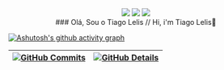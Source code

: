 <div align = center> 
   <a href = "mailto:lelistiago2@gmail.com"><img src="https://img.shields.io/badge/-Gmail-%23333?style=for-the-badge&logo=gmail&logoColor=black" target="_blank"></a>
  <a href="https://www.linkedin.com/in/tiago-lelis-240286161/" target="_blank"><img src="https://img.shields.io/badge/-LinkedIn-%230077B5?style=for-the-badge&logo=linkedin&logoColor=black" target="_blank"></a>  <a href="https://instagram.com/tiagolelis" target="_blank"><img src="https://img.shields.io/badge/-Instagram-%23E4405F?style=for-the-badge&logo=instagram&logoColor=black" target="_blank"></a>
</div>

<div align = center>
### Olá, Sou o Tiago Lelis // Hi, i'm Tiago Lelis👋
</div>

[![Ashutosh's github activity graph](https://github-readme-activity-graph.cyclic.app/graph?username=magura13&bg_color=whitek&color=bd93f9&line=bd93f9&point=f1f5f9&area=true&hide_border=true)](https://github.com/magura13/github-readme-activity-graph)

 | [![GitHub Commits](http://github-profile-summary-cards.vercel.app/api/cards/productive-time?username=magura13&theme=draculak&utcOffset=-3)](https://github.com/vn7n24fzkq/github-profile-summary-cards) | [![GitHub Details](http://github-profile-summary-cards.vercel.app/api/cards/profile-details?username=magura13&theme=dracula)](https://github.com/vn7n24fzkq/github-profile-summary-cards) |  
 | ----------- | ----------- |
